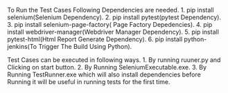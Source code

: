 To Run the Test Cases Following Dependencies are needed.
	1. pip install selenium(Selenium Dependency).
	2. pip install pytest(pytest Dependency).
	3. pip install selenium-page-factory( Page Factory Depedencies).
	4. pip install 	webdriver-manager(Webdriver Manager Dependency).
	5. pip install pytest-html(Html Report Generate Dependency). 
	6. pip install python-jenkins(To Trigger The Build Using Python).

Test Cases can be executed in following ways.
	1. By running ruuner.py and Clicking on start button.
	2. By Running SeleniumExecutable.exe.
	3. By Running TestRunner.exe which will also install dependencies before Running it will be  useful in running tests for the first time.
